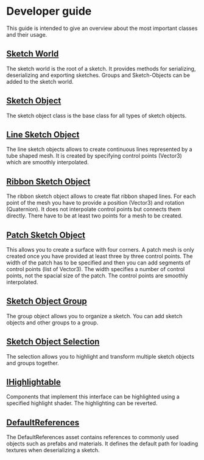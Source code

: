 # Developer guide

This guide is intended to give an overview about the most important classes and their usage.

## [Sketch World](xref:VRSketchingGeometry.SketchObjectManagement.SketchWorld)
The sketch world is the root of a sketch. It provides methods for serializing, deserializing and exporting sketches.
Groups and Sketch-Objects can be added to the sketch world.

## [Sketch Object](xref:VRSketchingGeometry.SketchObjectManagement.SketchObject)
The sketch object class is the base class for all types of sketch objects.

## [Line Sketch Object](xref:VRSketchingGeometry.SketchObjectManagement.LineSketchObject)
The line sketch objects allows to create continuous lines represented by a tube shaped mesh.
It is created by specifying control points (Vector3) which are smoothly interpolated.

## [Ribbon Sketch Object](xref:VRSketchingGeometry.SketchObjectManagement.RibbonSketchObject)
The ribbon sketch object allows to create flat ribbon shaped lines.
For each point of the mesh you have to provide a position (Vector3) and rotation (Quaternion).
It does not interpolate control points but connects them directly.
There have to be at least two points for a mesh to be created.

## [Patch Sketch Object](xref:VRSketchingGeometry.SketchObjectManagement.PatchSketchObject)
This allows you to create a surface with four corners.
A patch mesh is only created once you have provided at least three by three control points.
The width of the patch has to be specified and then you can add segments of control points (list of Vector3). The width specifies a number of control points, not the spacial size of the patch.
The control points are smoothly interpolated.

## [Sketch Object Group](xref:VRSketchingGeometry.SketchObjectManagement.SketchObjectGroup)
The group object allows you to organize a sketch. You can add sketch objects and other groups to a group.

## [Sketch Object Selection](xref:VRSketchingGeometry.SketchObjectManagement.SketchObjectSelection)
The selection allows you to highlight and transform multiple sketch objects and groups together.

## [IHighlightable](xref:VRSketchingGeometry.SketchObjectManagement.IHighlightable)
Components that implement this interface can be highlighted using a specified highlight shader.
The highlighting can be reverted.

## [DefaultReferences](xref:VRSketchingGeometry.DefaultReferences)
The DefaultReferences asset contains references to commonly used objects such as prefabs and materials.
It defines the default path for loading textures when deserializing a sketch.
